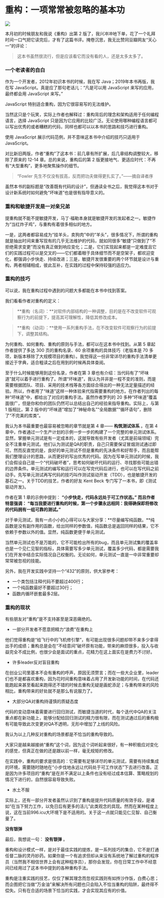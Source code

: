 # 重构：一项常常被忽略的基本功 #

![](https://user-gold-cdn.xitu.io/2019/6/4/16b201d449602c02?imageView2/0/w/1280/h/960/ignore-error/1)

本月初的时候朋友和我说《重构》出第 2 版了，我兴冲冲地下单，花了一个礼拜时间一口气把它读完后，才有了这篇书评。掩卷沉思，我无比赞同豆瓣网友“天心一”的评论：

> 
> 
> 
> 这本书虽然很流行，但是应该看它而没有看的人，还是太多太多了。
> 
> 

### 一个老读者的自白 ###

作为一个开发者，2012年初识本书的时候，我在写 Java；2019年本书再版，我在写 JavaScript。真是应了那句老话儿：“凡是可以用 JavaScript 来写的应用，最终都会用 JavaScript 来写。”

JavaScript 特别适合重构，因为它很容易写的无法维护。

当然这只是个玩笑，实际上作者也解释过：重构背后的理念和架构适用于任何编程语言，选择 JavaScript 只是因为它应用的比较广泛。无论使用哪种编程语言都可以写出优秀的或者糟糕的代码，同样也都可以以本书的思路和技巧进行重构。

使用 JavaScript 展示代码范例，并不意味这本书中介绍的技巧只适用于JavaScript。

对比新旧两版，作者“重构”了这本书：前几章有所扩展，后几章结构调整较大，移除了原来的 12-14 章。总的来说，重构后的第 2 版更接地气、更适应时代：不再有“大型重构”，更多地聚焦操作的细节。

> 
> 
> 
> “Fowler 先生不仅没有拔高，反而把功夫做得更扎实了。”——摘自译者序
> 
> 

虽然本书的副标题是“改善既有代码的设计”，但通读全书之后，我觉得这本书对于设计新系统时如何避免“坏味道”也是很有指导意义的。

### 重构和敏捷开发是一对亲兄弟 ###

提重构就不能不提敏捷开发，马丁·福勒本身就是敏捷开发的发起者之一。敏捷作为“当红炸子鸡”，与重构有着很多相似的地方。

一是，这两者都容易成为“挂羊头，卖狗肉”中的“羊头”，很多情况下，所谓的重构就是抽出时间来重写现有的几乎无法维护的代码，就如同很多“敏捷”只做到了“不拒绝需求变更”而没有真正做到响应变化；二是，它们实现起来都是一定难度且它们的实践过程可以是交叉的——它们都着眼于具体细节而不是空架子，都欢迎变化，都强调小步快走、持续改进；三是，敏捷开发很重要的两个环节就是设计与重构，两者相辅相成，彼此互补，在实践的过程中保持较强的适应力。

### 重构的技巧 ###

可以说，我在重构过程中遇到的问题大多都能在本书中找到答案。

我们看看作者对重构的定义：

> 
> 
> 
> **重构（名词）：**对软件内部结构的一种调整，目的是在不改变软件可观察行为的前提下，提高其可理解性，降低其修改成本。
> 
> 

> 
> 
> 
> **重构（动词）：**使用一系列重构手法，在不改变软件可观察行为的前提下，调整其结构。
> 
> 

为何重构、如何重构、重构的原则与手法，都可以在这本书中找到。从第 5 章起作者提供了多达 300 页的重构名录、60 余项重构的具体技巧（老版本是 70 多项，新版本移除了大规模项目的重构）。我觉得这一份非常详尽的重构手法清单更接近于字典，适合粗读之后在用到的时候再具体查阅。

至于什么时候能够用到这份名录，作者在第 3 章也有介绍：当代码有了“坏味道”就可以着手进行重构了。所谓“坏味道”，我认为并非是一程不变的准则，而是需要根据团队、项目、采用的技术栈等各方面综合得出的一种无法定量描述的经验。所以，作者用了“味道”这样一种体验来代指需要重构的地方。在作者列出的每种“坏味道”中，都给出了对应的重构手法。虽然作者罗列的 20 多种“坏味道”覆盖面很广，但是你和你的团队仍然可以总结出自己的经验来指导重构。实际上，与第 1 版相比，第 2 版中的“坏味道”增加了“神秘命名”“全局数据”“循环语句”，删除了“不完美的库类”。

我认为本书最重要也最容易被忽略的章节就是第 4 章—— **构筑测试体系** 。在第 4 章中，作者通过一个生产计划的示例一步一步的构建了一个完整的单元测试体系。显然，掌握单元测试是有一定成本的，这就导致有些开发者（尤其是前端领域）完全不注重单元测试。他们认为测试是QA的职责，自己只需要保证冒烟测试通过即可。然而反直觉的是，良好的单元测试不但是重构的先决条件和好帮手，而且能帮我们整理设计的思路，从而更好的写出优秀的代码。因为在写单元测试的时候，我们会假设自己是一个“代码破坏者”，思考如何破坏代码的运行、寻找那些可能出错的边界条件。单元测试的编写和运行可以在写完代码后进行，也可以在写代码之前动手。先写单元测试再写代码的技巧叫作测试驱动开发（TDD），也是敏捷开发的基石之一。关于TDD的技艺，作者的好友 Kent Beck 专门写了一本书，即《测试驱动开发》。

作者在第 1 章的示例中提到： **“小步快走，代码永远处于可工作状态。” **而且作者特意强调：** “每当我要进行重构的时候，第一个步骤永远相同：我得确保即将修改的代码拥有一组可靠的测试。”**

对于单元测试，我有一点小小的心得可以与大家分享：**尽量编写纯函数。**纯函数是没有副作用的函数，给出同样的参数值，纯函数总是返回同样的结果，它不依赖于参数以外的值。显然，纯函数更便于单元测试。

当然单元测试也不是万能的，它不可能检出所有的bug，而且单元测试集的覆盖率也是一个见仁见智的指标，具体需要写多少单元测试，覆盖多少代码，都是需要我们在开发中结合实际情况自己权衡的。无论如何，单元测试一直是一中非常重要却常常被忽视的技能。

另外，我在开发实践中坚持一个“432”的原则，供大家参考：

* 一个类包括注释代码不要超过400行；
* 一个纯函数最好不要超过30行；
* 函数内循环嵌套最多2层。

### 重构的现状 ###

有些朋友对“重构”是不支持甚至是深恶痛绝的。

* 一部分开发者不愿意把精力“浪费”在重构上

他们觉得重构是“给飞行中的飞机修引擎”，有可能出现很多问题却带不来多少拿得出手的成绩；重构总是会在“不经意间”破坏原有功能，带来的麻烦很多，投入与收益完全不成比例，也很少会是面试的重点，花精力在这上面实在是费力不讨好。

* 许多leader反对盲目重构

在创业公司里基本不会有重构的呼声，原因无须赘言；而在一些大企业里，leader们也不是都喜欢重构，因为花时间重构意味着占用了开发新功能的时间，在代码还能跑起来甚至看起来跑得还不错的时候去重构无疑是画蛇添足；与重构带来的风险相比，重构带来的好处就不是那么有说服力了。

* 大部分QA对重构持谨慎的质疑态度

代码的变动意味着需要进行回归测试，而敏捷当道的时代，每个迭代中QA的关注重点都在新功能上，能够分配给回归测试的精力很有限，而在测试通过后的重构极有可能导致此次变更对QA不透明，无形中增加了上线的风险。

我认为以上几种反对重构的场景都是不恰当的重构导致的。

大家只是越来越接纳“重构”这个词，因为这个词听起来很好，有一种积极应对变化的感觉，但真正在做的还是跟以前一样，毫无规矩的修改。

在实践中，重构的要求是很高的：它需要有足够详尽的单元测试，需要有持续集成的环境，需要随时随地在“小步伐地永远让代码处于可工作状态”下去进行改善。正是因为许多项目的“重构”是在并不满足以上条件也没有经过成本估算、策略规划的情况下进行的，自然很容易导致失败。

* 水土不服

实际上，还有一部分开发者虽然认识到了重构是提升代码质量的有效手段，是诸如“在当下努力工作，以免日后有更多的活儿”此类观念的具现。然而在某种程度上说，这在当前996.icu大环境下是不适用的。关于这一点就只能见仁见智、自己衡量了。

**没有银弹**

最后，我想说一句： **没有银弹** 。

重构和设计模式一样，是对于最佳实践的提炼，是一系列技巧的集合，它不是打通任督二脉的灵丹妙药。如果你是一个有追求但却从来没有系统地了解过重构的程序员（当然我不相信世界上会有这种程序员），那你会发现，你在日常工作中不经意间已经用过了这本书中提到的各种重构手法。

重构是注重实践的技艺，仅仅了解其理念而忽视实践则有如抟沙作饭，白费心思；而企图把它当做“万金油”来解决所有问题也只会陷入不恰当重构的陷阱，最终得不偿失。只有在合适的场景下恰当的实践，才会实现其应有的价值。